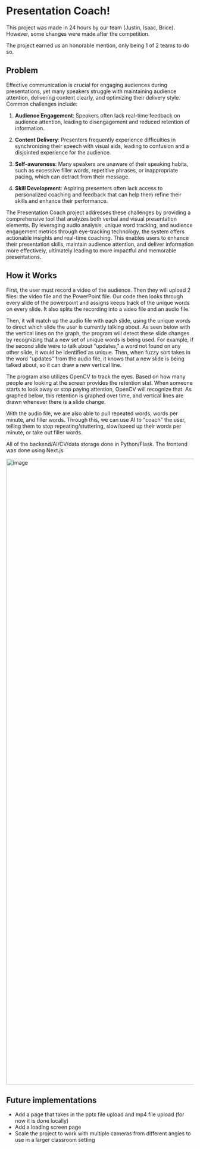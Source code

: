 # Presentation Coach!

This project was made in 24 hours by our team (Justin, Isaac, Brice). However, some changes were made after the competition.

The project earned us an honorable mention, only being 1 of 2 teams to do so.

## Problem
Effective communication is crucial for engaging audiences during presentations, yet many speakers struggle with maintaining audience attention, delivering content clearly, and optimizing their delivery style. Common challenges include:

1. **Audience Engagement**: Speakers often lack real-time feedback on audience attention, leading to disengagement and reduced retention of information.

2. **Content Delivery**: Presenters frequently experience difficulties in synchronizing their speech with visual aids, leading to confusion and a disjointed experience for the audience.

3. **Self-awareness**: Many speakers are unaware of their speaking habits, such as excessive filler words, repetitive phrases, or inappropriate pacing, which can detract from their message.

4. **Skill Development**: Aspiring presenters often lack access to personalized coaching and feedback that can help them refine their skills and enhance their performance.

The Presentation Coach project addresses these challenges by providing a comprehensive tool that analyzes both verbal and visual presentation elements. By leveraging audio analysis, unique word tracking, and audience engagement metrics through eye-tracking technology, the system offers actionable insights and real-time coaching. This enables users to enhance their presentation skills, maintain audience attention, and deliver information more effectively, ultimately leading to more impactful and memorable presentations.

## How it Works
First, the user must record a video of the audience. Then they will upload 2 files: the video file and the PowerPoint file. Our code then looks through every slide of the powerpoint and assigns keeps track of the unique words on every slide. It also splits the recording into a video file and an audio file.

Then, it will match up the audio file with each slide, using the unique words to direct which slide the user is currently talking about. As seen below with the vertical lines on the graph, the program will detect these slide changes by recognizing that a new set of unique words is being used. For example, if the second slide were to talk about "updates," a word not found on any other slide, it would be identified as unique. Then, when fuzzy sort takes in the word "updates" from the audio file, it knows that a new slide is being talked about, so it can draw a new vertical line.

The program also utilizes OpenCV to track the eyes. Based on how many people are looking at the screen provides the retention stat. When someone starts to look away or stop paying attention, OpenCV will recognize that. As graphed below, this retention is graphed over time, and vertical lines are drawn whenever there is a slide change.

With the audio file, we are also able to pull repeated words, words per minute, and filler words. Through this, we can use AI to "coach" the user, telling them to stop repeating/stuttering, slow/speed up their words per minute, or take out filler words.

All of the backend/AI/CV/data storage done in Python/Flask. The frontend was done using Next.js

 <img width="1679" alt="image" src="https://github.com/user-attachments/assets/2c7b9787-19fc-4850-bc94-686f2e745164">

## Future implementations
- Add a page that takes in the pptx file upload and mp4 file upload (for now it is done locally)
- Add a loading screen page
- Scale the project to work with multiple cameras from different angles to use in a larger classroom setting
